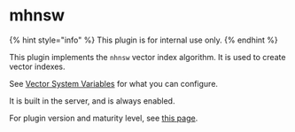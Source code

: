 # mhnsw

{% hint style="info" %}
This plugin is for internal use only.
{% endhint %}

This plugin implements the `nhnsw` vector index algorithm. It is used to create vector indexes.&#x20;

See [Vector System Variables](../../sql-structure/vectors/vector-system-variables.md) for what you can configure.

It is built in the server, and is always enabled.

For plugin version and maturity level, see [this page](../information-on-plugins/list-of-plugins.md).


